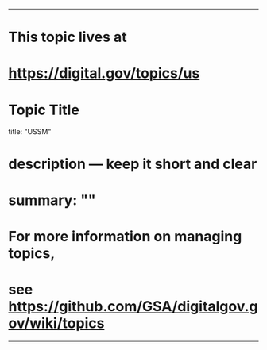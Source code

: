 
---
# This topic lives at
# https://digital.gov/topics/us

# Topic Title
title: "USSM"

# description — keep it short and clear
# summary: ""


# For more information on managing topics,
# see https://github.com/GSA/digitalgov.gov/wiki/topics
---
